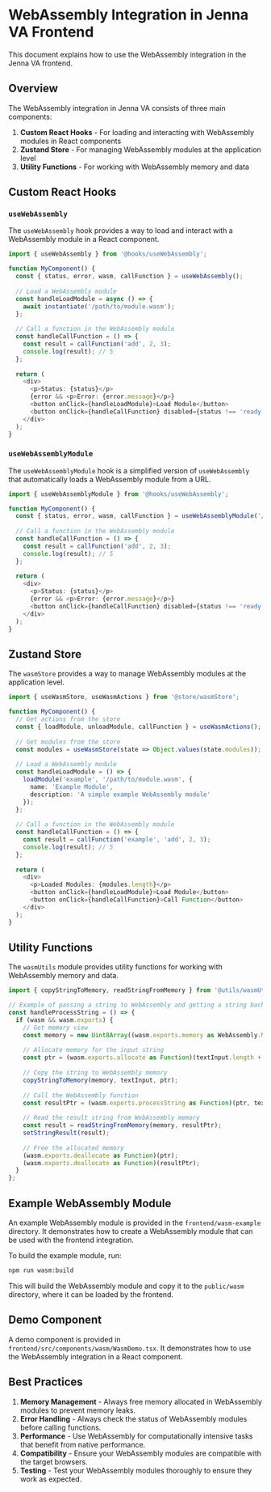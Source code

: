 # WebAssembly Integration in Jenna VA Frontend

This document explains how to use the WebAssembly integration in the Jenna VA frontend.

## Overview

The WebAssembly integration in Jenna VA consists of three main components:

1. **Custom React Hooks** - For loading and interacting with WebAssembly modules in React components
2. **Zustand Store** - For managing WebAssembly modules at the application level
3. **Utility Functions** - For working with WebAssembly memory and data

## Custom React Hooks

### `useWebAssembly`

The `useWebAssembly` hook provides a way to load and interact with a WebAssembly module in a React component.

```typescript
import { useWebAssembly } from '@hooks/useWebAssembly';

function MyComponent() {
  const { status, error, wasm, callFunction } = useWebAssembly();
  
  // Load a WebAssembly module
  const handleLoadModule = async () => {
    await instantiate('/path/to/module.wasm');
  };
  
  // Call a function in the WebAssembly module
  const handleCallFunction = () => {
    const result = callFunction('add', 2, 3);
    console.log(result); // 5
  };
  
  return (
    <div>
      <p>Status: {status}</p>
      {error && <p>Error: {error.message}</p>}
      <button onClick={handleLoadModule}>Load Module</button>
      <button onClick={handleCallFunction} disabled={status !== 'ready'}>Call Function</button>
    </div>
  );
}
```

### `useWebAssemblyModule`

The `useWebAssemblyModule` hook is a simplified version of `useWebAssembly` that automatically loads a WebAssembly module from a URL.

```typescript
import { useWebAssemblyModule } from '@hooks/useWebAssembly';

function MyComponent() {
  const { status, error, wasm, callFunction } = useWebAssemblyModule('/path/to/module.wasm');
  
  // Call a function in the WebAssembly module
  const handleCallFunction = () => {
    const result = callFunction('add', 2, 3);
    console.log(result); // 5
  };
  
  return (
    <div>
      <p>Status: {status}</p>
      {error && <p>Error: {error.message}</p>}
      <button onClick={handleCallFunction} disabled={status !== 'ready'}>Call Function</button>
    </div>
  );
}
```

## Zustand Store

The `wasmStore` provides a way to manage WebAssembly modules at the application level.

```typescript
import { useWasmStore, useWasmActions } from '@store/wasmStore';

function MyComponent() {
  // Get actions from the store
  const { loadModule, unloadModule, callFunction } = useWasmActions();
  
  // Get modules from the store
  const modules = useWasmStore(state => Object.values(state.modules));
  
  // Load a WebAssembly module
  const handleLoadModule = () => {
    loadModule('example', '/path/to/module.wasm', {
      name: 'Example Module',
      description: 'A simple example WebAssembly module'
    });
  };
  
  // Call a function in the WebAssembly module
  const handleCallFunction = () => {
    const result = callFunction('example', 'add', 2, 3);
    console.log(result); // 5
  };
  
  return (
    <div>
      <p>Loaded Modules: {modules.length}</p>
      <button onClick={handleLoadModule}>Load Module</button>
      <button onClick={handleCallFunction}>Call Function</button>
    </div>
  );
}
```

## Utility Functions

The `wasmUtils` module provides utility functions for working with WebAssembly memory and data.

```typescript
import { copyStringToMemory, readStringFromMemory } from '@utils/wasmUtils';

// Example of passing a string to WebAssembly and getting a string back
const handleProcessString = () => {
  if (wasm && wasm.exports) {
    // Get memory view
    const memory = new Uint8Array((wasm.exports.memory as WebAssembly.Memory).buffer);
    
    // Allocate memory for the input string
    const ptr = (wasm.exports.allocate as Function)(textInput.length + 1);
    
    // Copy the string to WebAssembly memory
    copyStringToMemory(memory, textInput, ptr);
    
    // Call the WebAssembly function
    const resultPtr = (wasm.exports.processString as Function)(ptr, textInput.length);
    
    // Read the result string from WebAssembly memory
    const result = readStringFromMemory(memory, resultPtr);
    setStringResult(result);
    
    // Free the allocated memory
    (wasm.exports.deallocate as Function)(ptr);
    (wasm.exports.deallocate as Function)(resultPtr);
  }
};
```

## Example WebAssembly Module

An example WebAssembly module is provided in the `frontend/wasm-example` directory. It demonstrates how to create a WebAssembly module that can be used with the frontend integration.

To build the example module, run:

```bash
npm run wasm:build
```

This will build the WebAssembly module and copy it to the `public/wasm` directory, where it can be loaded by the frontend.

## Demo Component

A demo component is provided in `frontend/src/components/wasm/WasmDemo.tsx`. It demonstrates how to use the WebAssembly integration in a React component.

## Best Practices

1. **Memory Management** - Always free memory allocated in WebAssembly modules to prevent memory leaks.
2. **Error Handling** - Always check the status of WebAssembly modules before calling functions.
3. **Performance** - Use WebAssembly for computationally intensive tasks that benefit from native performance.
4. **Compatibility** - Ensure your WebAssembly modules are compatible with the target browsers.
5. **Testing** - Test your WebAssembly modules thoroughly to ensure they work as expected.